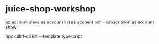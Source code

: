 # juice-shop-workshop





az account show
az account list
az account set --subscription <uuid>
az account show


npx cdktf-cli init --template typescript
